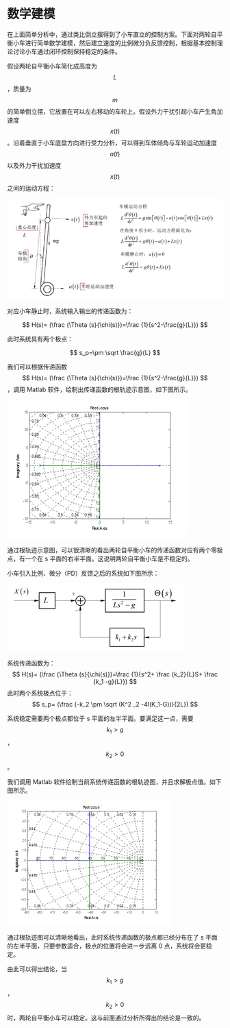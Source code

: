 # 数学建模

在上面简单分析中，通过类比倒立摆得到了小车直立的控制方案。下面对两轮自平衡小车进行简单数学建模，然后建立速度的比例微分负反馈控制，根据基本控制理论讨论小车通过闭环控制保持稳定的条件。 

假设两轮自平衡小车简化成高度为$$L$$，质量为$$m$$的简单倒立摆，它放置在可以左右移动的车轮上。假设外力干扰引起小车产生角加速度 $$x(t)  $$。沿着垂直于小车底盘方向进行受力分析，可以得到车体倾角与车轮运动加速度 $$a (t) $$ 以及外力干扰加速度 $$x(t) $$ 之间的运动方程：  

![小车运动方程 alt ><](img/2020-04-15_194525.png)

对应小车静止时，系统输入输出的传递函数为：  


$$
H(s)= (\frac {\Theta (s}{\chi(s)})=\frac {1}{s^2-\frac{g}{L}})
$$


此时系统具有两个极点：


$$
s_p=\pm \sqrt \frac{g}{L}
$$


我们可以根据传递函数
$$
H(s)= (\frac {\Theta (s}{\chi(s)})=\frac {1}{s^2-\frac{g}{L}})
$$
，调用 Matlab 软件，绘制出传递函数的根轨迹示意图，如下图所示。

![两轮自平衡小车静止时的传递函数根轨迹 alt ><](img/Modeling01.png) 

通过根轨迹示意图，可以很清晰的看出两轮自平衡小车的传递函数对应有两个零极点，有一个在 s 平面的右半平面。这说明两轮自平衡小车是不稳定的。

小车引入比例、微分（PD）反馈之后的系统如下图所示： 

![加入比例微分反馈后的系统框图 alt ><](img/2020-04-15_200847.png)

系统传递函数为：
$$
H(s)= (\frac {\Theta (s}{\chi(s)})=\frac {1}{s^2+ \frac {k_2}{L}S+ \frac {k_1 -g}{L}})
$$
此时两个系统极点位于：
$$
s_p= (\frac {-k_2 \pm \sqrt (K^2 _2 -4l(K_1-G))}{2L})
$$

系统稳定需要两个极点都位于 s 平面的左半平面。要满足这一点，需要$$k_1>g$$，$$k_2>0$$。

我们调用 Matlab 软件绘制当前系统传递函数的根轨迹图，并且求解极点值。如下图所示。

![两轮自平衡小车系统稳定时对应根轨迹极点 alt ><](img/Modeling02.png)

通过根轨迹图可以清晰地看出，此时系统传递函数的极点都已经分布在了 s 平面的左半平面，只要参数适合，极点的位置将会进一步远离 0 点，系统将会更稳定。

由此可以得出结论，当 $$k_1>g$$，$$k_2>0$$ 时，两轮自平衡小车可以稳定。这与前面通过分析所得出的结论是一致的。